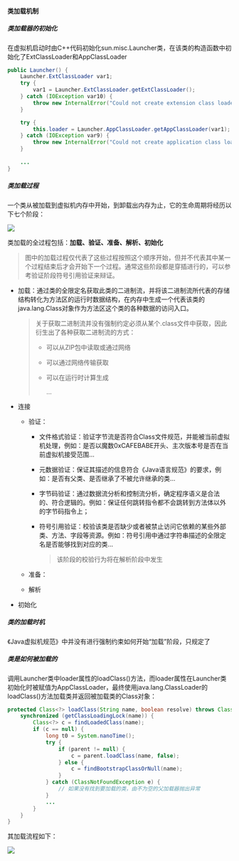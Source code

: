 #### 类加载机制

##### 类加载器的初始化

在虚拟机启动时由C++代码初始化sun.misc.Launcher类，在该类的构造函数中初始化了ExtClassLoader和AppClassLoader

```java
public Launcher() {
	Launcher.ExtClassLoader var1;
    try {
        var1 = Launcher.ExtClassLoader.getExtClassLoader();
    } catch (IOException var10) {
        throw new InternalError("Could not create extension class loader", var10);
    }

    try {
        this.loader = Launcher.AppClassLoader.getAppClassLoader(var1);
    } catch (IOException var9) {
        throw new InternalError("Could not create application class loader", var9);
    }
    
    ...
}
```

##### 类加载过程

一个类从被加载到虚拟机内存中开始，到卸载出内存为止，它的生命周期将经历以下七个阶段：

![](https://gulimall-54321.oss-cn-beijing.aliyuncs.com/20220817110128272.png)

类加载的全过程包括：**加载、验证、准备、解析、初始化**

> 图中的加载过程仅代表了这些过程按照这个顺序开始，但并不代表其中某一个过程结束后才会开始下一个过程。通常这些阶段都是穿插进行的，可以参考验证阶段符号引用验证来辩证。

- 加载：通过类的全限定名获取此类的二进制流，并将该二进制流所代表的存储结构转化为方法区的运行时数据结构，在内存中生成一个代表该类的java.lang.Class对象作为方法区这个类的各种数据的访问入口。

  > 关于获取二进制流并没有强制约定必须从某个.class文件中获取，因此衍生出了各种获取二进制流的方式：
  >
  > - 可以从ZIP包中读取或通过网络
  >
  > - 可以通过网络传输获取
  >
  > - 可以在运行时计算生成
  >
  >   ...

- 连接

  - 验证：

    - 文件格式验证：验证字节流是否符合Class文件规范，并能被当前虚拟机处理，例如：是否以魔数0xCAFEBABE开头、主次版本号是否在当前虚拟机接受范围...

    - 元数据验证：保证其描述的信息符合《Java语言规范》的要求，例如：是否有父类、是否继承了不被允许继承的类...

    - 字节码验证：通过数据流分析和控制流分析，确定程序语义是合法的、符合逻辑的。例如：保证任何跳转指令都不会跳转到方法体以外的字节码指令上；

    - 符号引用验证：校验该类是否缺少或者被禁止访问它依赖的某些外部类、方法、字段等资源。例如：符号引用中通过字符串描述的全限定名是否能够找到对应的类...

      > 该阶段的校验行为将在解析阶段中发生

  - 准备：

  - 解析

- 初始化

##### 类的加载时机

《Java虚拟机规范》中并没有进行强制约束如何开始“加载”阶段，只规定了

##### 类是如何被加载的

调用Launcher类中loader属性的loadClass()方法，而loader属性在Launcher类初始化时被赋值为AppClassLoader，最终使用java.lang.ClassLoader的loadClass()方法加载类并返回被加载类的Class对象：

```java
protected Class<?> loadClass(String name, boolean resolve) throws ClassNotFoundException{
    synchronized (getClassLoadingLock(name)) {
        Class<?> c = findLoadedClass(name);
        if (c == null) {
            long t0 = System.nanoTime();
            try {
                if (parent != null) {
                    c = parent.loadClass(name, false);
                } else {
                    c = findBootstrapClassOrNull(name);
                }
            } catch (ClassNotFoundException e) {
                // 如果没有找到要加载的类，由不为空的父加载器抛出异常
            }
            ...
        }
    }
}
```

其加载流程如下：

![](https://gulimall-54321.oss-cn-beijing.aliyuncs.com/000254cc-6e91-4762-958d-3a71d9e0021e.jpg)

